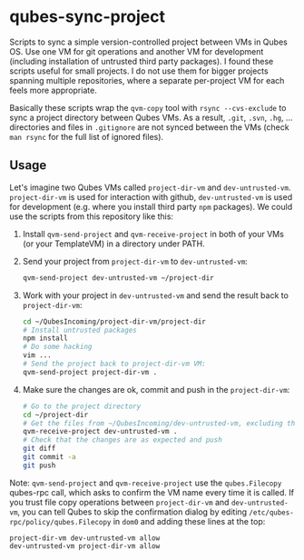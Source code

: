 # qubes-sync-project

Scripts to sync a simple version-controlled project between VMs in Qubes OS.
Use one VM for git operations and another VM for development (including
installation of untrusted third party packages). I found these scripts useful
for small projects. I do not use them for bigger projects spanning multiple
repositories, where a separate per-project VM for each feels more appropriate.

Basically these scripts wrap the `qvm-copy` tool with `rsync --cvs-exclude` to
sync a project directory between Qubes VMs. As a result, `.git`, `.svn`,
`.hg`, ... directories and files in `.gitignore` are not synced between the VMs
(check `man rsync` for the full list of ignored files).


## Usage

Let's imagine two Qubes VMs called `project-dir-vm` and `dev-untrusted-vm`.
`project-dir-vm` is used for interaction with github, `dev-untrusted-vm` is
used for development (e.g.  where you install third party `npm` packages). We
could use the scripts from this repository like this:

1. Install `qvm-send-project` and `qvm-receive-project` in both of your VMs (or
   your TemplateVM) in a directory under PATH.

2. Send your project from `project-dir-vm` to `dev-untrusted-vm`:

   ```sh
   qvm-send-project dev-untrusted-vm ~/project-dir
   ```

3. Work with your project in `dev-untrusted-vm` and send the result back to
   `project-dir-vm`:

   ```sh
   cd ~/QubesIncoming/project-dir-vm/project-dir
   # Install untrusted packages
   npm install
   # Do some hacking
   vim ...
   # Send the project back to project-dir-vm VM:
   qvm-send-project project-dir-vm .
   ```

4. Make sure the changes are ok, commit and push in the `project-dir-vm`:

   ```sh
   # Go to the project directory
   cd ~/project-dir
   # Get the files from ~/QubesIncoming/dev-untrusted-vm, excluding the .git directory
   qvm-receive-project dev-untrusted-vm .
   # Check that the changes are as expected and push
   git diff
   git commit -a
   git push
   ```

Note: `qvm-send-project` and `qvm-receive-project` use the `qubes.Filecopy`
qubes-rpc call, which asks to confirm the VM name every time it is called. If
you trust file copy operations between `project-dir-vm` and
`dev-untrusted-vm`, you can tell Qubes to skip the confirmation dialog by
editing `/etc/qubes-rpc/policy/qubes.Filecopy` in `dom0` and adding these lines
at the top:
```
project-dir-vm dev-untrusted-vm allow
dev-untrusted-vm project-dir-vm allow
```
